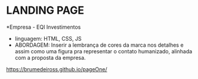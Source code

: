 LANDING PAGE
=================
<!--ts-->
   *Empresa - EQI Investimentos
   
<!--ts-->
  
   * linguagem: HTML, CSS, JS
   * ABORDAGEM: Inserir a lembrança de cores da marca nos detalhes e assim como uma figura pra representar o contato humanizado, alinhada com a proposta da empresa.

https://brumedeiross.github.io/pageOne/

